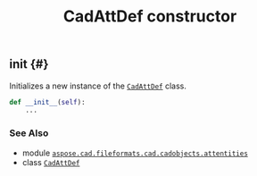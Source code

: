 ﻿---
title: CadAttDef constructor
second_title: Aspose.CAD for Python via .NET API References
description: 
type: docs
weight: 10
url: /python-net/aspose.cad.fileformats.cad.cadobjects.attentities/cadattdef/__init__/
is_root: false
---

## __init__ {#}

Initializes a new instance of the [`CadAttDef`](/cad/python-net/aspose.cad.fileformats.cad.cadobjects.attentities/cadattdef) class.



```python
def __init__(self):
    ...
```





### See Also
* module [`aspose.cad.fileformats.cad.cadobjects.attentities`](../../)
* class [`CadAttDef`](/cad/python-net/aspose.cad.fileformats.cad.cadobjects.attentities/cadattdef)
